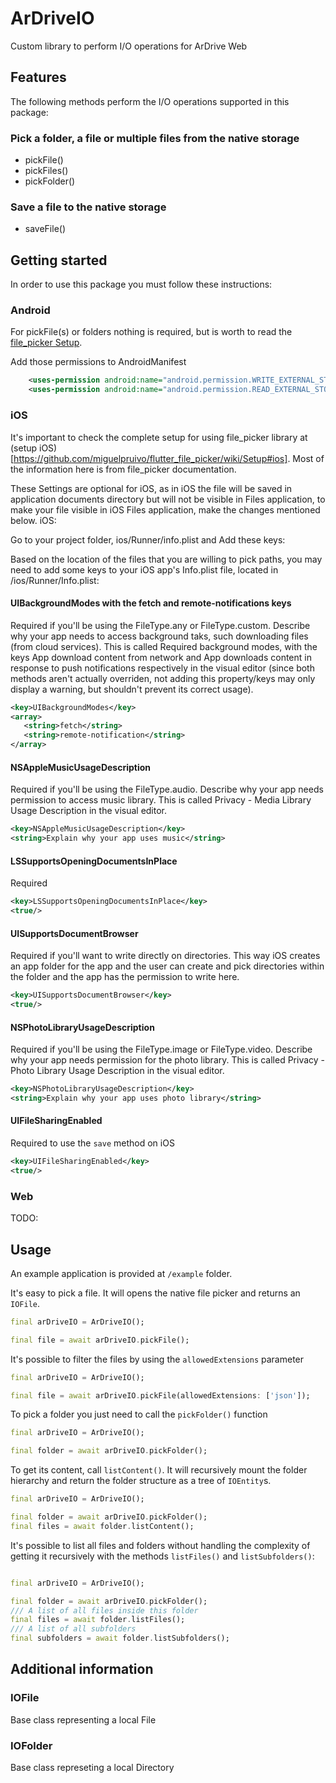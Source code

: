 # ArDriveIO

Custom library to perform I/O operations for ArDrive Web

## Features

The following methods perform the I/O operations supported in this package:

### Pick a folder, a file or multiple files from the native storage

- pickFile()
- pickFiles()
- pickFolder()

### Save a file to the native storage

- saveFile()

## Getting started

In order to use this package you must follow these instructions:

### Android

For pickFile(s) or folders nothing is required, but is worth to read the [file_picker Setup](https://github.com/miguelpruivo/flutter_file_picker/wiki/Setup#--android).

Add those permissions to AndroidManifest

```xml
    <uses-permission android:name="android.permission.WRITE_EXTERNAL_STORAGE"/>
    <uses-permission android:name="android.permission.READ_EXTERNAL_STORAGE"/>
```

### iOS

It's important to check the complete setup for using file_picker library at (setup iOS)[https://github.com/miguelpruivo/flutter_file_picker/wiki/Setup#ios]. Most of the information here is from file_picker documentation.

These Settings are optional for iOS, as in iOS the file will be saved in application documents directory but will not be visible in Files application, to make your file visible in iOS Files application, make the changes mentioned below.
iOS:

Go to your project folder, ios/Runner/info.plist and Add these keys:

Based on the location of the files that you are willing to pick paths, you may need to add some keys to your iOS app's Info.plist file, located in <project root>/ios/Runner/Info.plist:

#### UIBackgroundModes with the fetch and remote-notifications keys

Required if you'll be using the FileType.any or FileType.custom. Describe why your app needs to access background taks, such downloading files (from cloud services). This is called Required background modes, with the keys App download content from network and App downloads content in response to push notifications respectively in the visual editor (since both methods aren't actually overriden, not adding this property/keys may only display a warning, but shouldn't prevent its correct usage).

```xml
<key>UIBackgroundModes</key>
<array>
   <string>fetch</string>
   <string>remote-notification</string>
</array>
```

#### NSAppleMusicUsageDescription

Required if you'll be using the FileType.audio. Describe why your app needs permission to access music library. This is called Privacy - Media Library Usage Description in the visual editor.

```xml
<key>NSAppleMusicUsageDescription</key>
<string>Explain why your app uses music</string>
```

#### LSSupportsOpeningDocumentsInPlace

Required

```xml
<key>LSSupportsOpeningDocumentsInPlace</key>
<true/>
```

#### UISupportsDocumentBrowser

Required if you'll want to write directly on directories. This way iOS creates an app folder for the app and the user can create and pick directories within the folder and the app has the permission to write here.

```xml
<key>UISupportsDocumentBrowser</key>
<true/>
```

#### NSPhotoLibraryUsageDescription

Required if you'll be using the FileType.image or FileType.video. Describe why your app needs permission for the photo library. This is called Privacy - Photo Library Usage Description in the visual editor.

```xml
<key>NSPhotoLibraryUsageDescription</key>
<string>Explain why your app uses photo library</string>
```

#### UIFileSharingEnabled

Required to use the `save` method on iOS

```xml
<key>UIFileSharingEnabled</key>
<true/>
```

### Web

TODO:

## Usage

An example application is provided at `/example` folder.

It's easy to pick a file. It will opens the native file picker and returns an `IOFile`.

```dart
final arDriveIO = ArDriveIO();

final file = await arDriveIO.pickFile();
```

It's possible to filter the files by using the `allowedExtensions` parameter

```dart
final arDriveIO = ArDriveIO();

final file = await arDriveIO.pickFile(allowedExtensions: ['json']);
```

To pick a folder you just need to call the `pickFolder()` function

```dart
final arDriveIO = ArDriveIO();

final folder = await arDriveIO.pickFolder();

```

To get its content, call `listContent()`. It will recursively mount the folder hierarchy and return the folder structure as a tree of `IOEntity`s.

```dart
final arDriveIO = ArDriveIO();

final folder = await arDriveIO.pickFolder();
final files = await folder.listContent();
```

It's possible to list all files and folders without handling the complexity of getting it recursively with the methods
`listFiles()` and `listSubfolders()`:

```dart

final arDriveIO = ArDriveIO();

final folder = await arDriveIO.pickFolder();
/// A list of all files inside this folder
final files = await folder.listFiles();
/// A list of all subfolders
final subfolders = await folder.listSubfolders();
```

## Additional information

### IOFile

Base class representing a local File

### IOFolder

Base class represeting a local Directory
